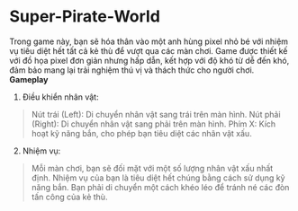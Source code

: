 # Super-Pirate-World
Trong game này, bạn sẽ hóa thân vào một anh hùng pixel nhỏ bé với nhiệm vụ tiêu diệt hết tất cả kẻ thù để vượt qua các màn chơi. Game được thiết kế với đồ họa pixel đơn giản nhưng hấp dẫn, kết hợp với độ khó từ dễ đến khó, đảm bảo mang lại trải nghiệm thú vị và thách thức cho người chơi.
 **Gameplay** 
 1. Điều khiển nhân vật:

> Nút trái (Left): Di chuyển nhân vật sang trái trên màn hình.
> Nút phải (Right): Di chuyển nhân vật sang phải trên màn hình.
> Phím X: Kích hoạt kỹ năng bắn, cho phép bạn tiêu diệt các nhân vật xấu.
 2. Nhiệm vụ:

> Mỗi màn chơi, bạn sẽ đối mặt với một số lượng nhân vật xấu nhất định.
> Nhiệm vụ của bạn là tiêu diệt hết chúng bằng cách sử dụng kỹ năng bắn.
> Bạn phải di chuyển một cách khéo léo để tránh né các đòn tấn công của kẻ thù.
